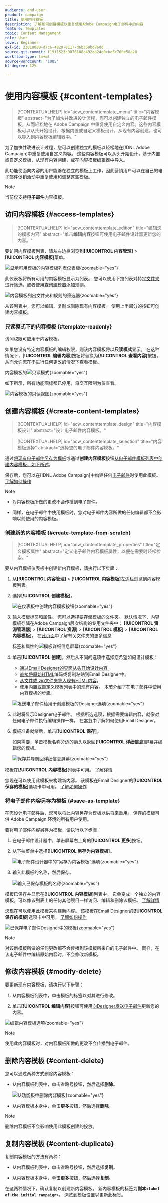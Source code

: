 ```yaml
---
audience: end-user
product: campaign
title: 使用内容模板
description: 了解如何创建模板以重复使用Adobe Campaign电子邮件中的内容
feature: Templates
topic: Content Management
role: User
level: Beginner
exl-id: 23818080-d7c6-4829-8117-d6b359bd76dd
source-git-commit: f1911523c9076188c492da24e0cbe5c760e58a28
workflow-type: tm+mt
source-wordcount: '1085'
ht-degree: 12%

---
```


# 使用内容模板 {#content-templates}

>[!CONTEXTUALHELP]
>id="acw_contenttemplate_menu"
>title="内容模板"
>abstract="为了加快并改进设计流程，您可以创建独立的电子邮件模板，从而轻松地在 Adobe Campaign 中重复使用自定义内容。这些内容模板可以从头开始设计，根据内置或自定义模板设计，从现有内容创建，也可以导入到内容模板编辑器中。"

为了加快并改进设计过程，您可以创建独立的模板以轻松地在[!DNL Adobe Campaign]中重复使用自定义内容。 这些内容模板可以从头开始设计，基于内置或自定义模板，从现有内容创建，或在内容模板编辑器中导入。

此功能使面向内容的用户能够在独立的模板上工作，因此营销用户可以在自己的电子邮件促销活动中重复使用和调整这些模板。

>[!NOTE]
>
>当前仅支持&#x200B;**电子邮件**&#x200B;内容模板。

## 访问内容模板 {#access-templates}

>[!CONTEXTUALHELP]
>id="acw_contenttemplate_edition"
>title="编辑您的模板内容"
>abstract="单击&#x200B;**编辑内容**&#x200B;按钮可使用电子邮件设计器更新您的内容。"

要访问内容模板列表，请从左边栏浏览到&#x200B;**[!UICONTROL 内容管理]** > **[!UICONTROL 内容模板]**&#x200B;菜单。

![显示可用模板的内容模板列表仪表板](assets/content-template-list.png){zoomable="yes"}

此仪表板将所有可用的内容模板显示为列表。 您可以使用下拉列表对特定[文件夹](../get-started/permissions.md#folders)进行筛选，或者使用[查询建模器](../query/query-modeler-overview.md)添加规则。

![内容模板列出文件夹和规则的筛选器](assets/content-template-list-filters.png){zoomable="yes"}

从该列表中，您可以编辑、复制或删除现有内容模板。 使用上半部分的按钮可创建内容模板。

### 只读模式下的内容模板 {#template-readonly}

访问权限可应用于内容模板。

如果您没有特定内容模板的编辑权限，则该内容模板将以&#x200B;**只读模式**&#x200B;显示。 在这种情况下，**[!UICONTROL 编辑内容]**&#x200B;按钮将替换为&#x200B;**[!UICONTROL 查看内容]**&#x200B;按钮，从而允许您在不进行任何更改的情况下查看模板。

内容模板的![只读模式](assets/template-readonly.png){zoomable="yes"}

如下所示，所有功能图标都已停用，将交互限制为仅查看。

![内容模板的只读视图](assets/template-readonly-view.png){zoomable="yes"}

## 创建内容模板 {#create-content-templates}

>[!CONTEXTUALHELP]
>id="acw_contenttemplate_design"
>title="内容模板设计"
>abstract="设计电子邮件内容模板。"

>[!CONTEXTUALHELP]
>id="acw_contenttemplate_selection"
>title="内容模板选择"
>abstract="选择您的电子邮件内容模板。"

通过[将现有电子邮件另存为模板](#save-as-template)或通过&#x200B;**创建内容模板**&#x200B;按钮[从电子邮件模板列表中创建内容模板，如下所述](#create-template-from-scratch)。

保存后，您可以在[!DNL Adobe Campaign]中构建任何[电子邮件](../email/create-email.md)时使用此模板。 [了解如何操作](use-email-templates.md)

>[!NOTE]
>
>* 对内容模板所做的更改不会传播到电子邮件。
>
>* 同样，在电子邮件中使用模板时，您对电子邮件内容所做的任何编辑都不会影响以前使用的内容模板。

### 创建新的内容模板 {#create-template-from-scratch}

>[!CONTEXTUALHELP]
>id="acw_contenttemplate_properties"
>title="定义模板属性"
>abstract="定义电子邮件内容模板属性，以便在需要时轻松检索。"

要从内容模板仪表板中创建新内容模板，请执行以下步骤：

1. 从&#x200B;**[!UICONTROL 内容管理]** > **[!UICONTROL 内容模板]**&#x200B;左边栏浏览到内容模板列表。

1. 选择&#x200B;**[!UICONTROL 创建模板]**。

   ![在仪表板中创建内容模板按钮](assets/content-template-create.png){zoomable="yes"}

1. 输入模板标签和属性。 您可以选择要存储模板的文件夹。 默认情况下，内容模板存储在Adobe Campaign层次结构的专用文件夹中： **[!UICONTROL 资源管理器]** > **[!UICONTROL 资源]** > **[!UICONTROL 模板]** > **[!UICONTROL 内容模板]**。 在[此页面](../get-started/permissions.md#folders)中了解有关文件夹的更多信息

   标签和属性的![模板详细信息屏幕](assets/content-template-details.png){zoomable="yes"}

1. 单击&#x200B;**[!UICONTROL 创建]**，然后从不同的选项中选择您希望如何设计模板：

   * [通过Email Designer的界面从头开始设计内容](create-email-content.md)。
   * [直接将原始HTML](code-content.md)编码或复制粘贴到Email Designer中。
   * [从文件或.zip文件夹导入现有HTML内容](existing-content.md)。
   * 使用内置或自定义模板列表中的现有内容。 [本节](use-email-templates.md)介绍了在电子邮件中使用内容模板的步骤。

   ![发送电子邮件给用于创建模板的Designer选项](assets/email_designer-templates.png){zoomable="yes"}

1. 此时将显示Designer电子邮件。 根据所选选项，根据需要编辑内容，就像对任何电子邮件执行编辑操作一样。 在[本节](get-started-email-designer.md)中了解如何使用Email Designer。

   <!--You can test your content if needed. [Learn how](#test-template)-->

1. 模板准备就绪后，单击&#x200B;**[!UICONTROL 保存]**。

   如果需要，单击模板名称旁边的箭头以返回&#x200B;**[!UICONTROL 详细信息]**&#x200B;屏幕并编辑您的模板。

   ![保存并导航回详细信息屏幕](assets/content-template-save-back.png){zoomable="yes"}

模板在&#x200B;**[!UICONTROL 内容模板]**&#x200B;列表中可用。 [了解详情](#access-templates)

您现在可以使用此模板来构建新内容。 该模板在Email Designer的&#x200B;**[!UICONTROL 保存的模板]**&#x200B;选项卡中可用。 [了解如何操作](use-email-templates.md)

### 将电子邮件内容另存为模板 {#save-as-template}

在您[设计电子邮件](create-email-content.md)后，您可以将此内容另存为模板以供将来重用。 保存的模板可供 Adobe Campaign 环境的所有用户使用。

要将电子邮件内容另存为模板，请执行以下步骤：

1. 在电子邮件设计器中，单击屏幕右上角的&#x200B;**[!UICONTROL 更多]**&#x200B;按钮。

1. 从下拉菜单中选择&#x200B;**[!UICONTROL 另存为内容模板]**。

   ![电子邮件设计器中的“另存为内容模板”选项](assets/email_designer-save-template.png){zoomable="yes"}

1. 输入此模板的名称，然后保存。

   ![输入已保存模板的名称](assets/email_designer-template-name.png){zoomable="yes"}

模板已保存并显示在&#x200B;**[!UICONTROL 内容模板]**&#x200B;列表中。 它会变成一个独立的内容模板，可以像该列表上的任何其他项目一样访问、编辑和删除该模板。 [了解详情](#access-manage-templates)

您现在可以使用此模板来构建新内容。 该模板在Email Designer的&#x200B;**[!UICONTROL 保存的模板]**&#x200B;选项卡中可用。 [了解如何操作](use-email-templates.md)

![已保存电子邮件Designer中的模板](assets/email_designer-saved-template.png){zoomable="yes"}

>[!NOTE]
>
>对该新模板所做的任何更改都不会传播到该模板所来自的电子邮件中。 同样，在该电子邮件中编辑原始内容时，不会修改新模板。

<!--

Test your content template {#test-template}

You can test the rendering of any email content template, whether created from scratch or from an email. To do so, follow the steps below.

1. Access the content template list.

1. Click **[!UICONTROL Edit content]** from the **[!UICONTROL Template properties]**.

1. Click **[!UICONTROL Simulate Content]** and select a test profile to check your email rendering. You can choose the desktop or mobile view.

1. You can send a proof to test your content and have it approved by some internal users before using it. To do so, click the **[!UICONTROL Send proof]** button and follow the steps described in .

-->

## 修改内容模板 {#modify-delete}

要更新现有内容模板，请执行以下步骤：

1. 从内容模板列表中，单击模板的标签以对其进行修改。

1. 单击&#x200B;**[!UICONTROL 编辑内容]**&#x200B;按钮可使用[向Designer发送电子邮件](get-started-email-designer.md)更新您的内容。

![编辑内容模板选项](assets/content-template-edition.png){zoomable="yes"}

>[!NOTE]
>
>使用此内容模板时，对内容模板所做的更改不会传播到电子邮件。

## 删除内容模板 {#content-delete}

您可以通过两种方式删除内容模板：

* 从内容模板列表中，单击省略号按钮，然后选择&#x200B;**删除**。

  ![从功能板中删除内容模板](assets/content-template-list-delete.png){zoomable="yes"}

* 从内容模板本身中，单击&#x200B;**更多**&#x200B;按钮，然后选择&#x200B;**删除**。

>[!NOTE]
>
>删除内容模板不会影响使用此模板创建的投放。

## 复制内容模板 {#content-duplicate}

复制内容模板的方法有两种：

* 从内容模板列表中，单击省略号按钮，然后选择&#x200B;**复制**。

* 从内容模板本身中，单击&#x200B;**更多**&#x200B;按钮，然后选择&#x200B;**复制**。

在这两种情况下，确认复制以创建新内容模板。 新内容模板的标签为&#x200B;**副本`<label of the initial campaign>`**。 浏览到模板设置以更新此标签。